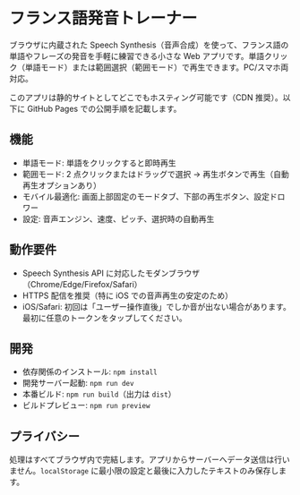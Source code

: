 # フランス語発音トレーナー

ブラウザに内蔵された Speech Synthesis（音声合成）を使って、フランス語の単語やフレーズの発音を手軽に練習できる小さな Web アプリです。単語クリック（単語モード）または範囲選択（範囲モード）で再生できます。PC/スマホ両対応。

このアプリは静的サイトとしてどこでもホスティング可能です（CDN 推奨）。以下に GitHub Pages での公開手順を記載します。

## 機能

- 単語モード: 単語をクリックすると即時再生
- 範囲モード: 2 点クリックまたはドラッグで選択 → 再生ボタンで再生（自動再生オプションあり）
- モバイル最適化: 画面上部固定のモードタブ、下部の再生ボタン、設定ドロワー
- 設定: 音声エンジン、速度、ピッチ、選択時の自動再生

## 動作要件

- Speech Synthesis API に対応したモダンブラウザ（Chrome/Edge/Firefox/Safari）
- HTTPS 配信を推奨（特に iOS での音声再生の安定のため）
- iOS/Safari: 初回は「ユーザー操作直後」でしか音が出ない場合があります。最初に任意のトークンをタップしてください。

## 開発

- 依存関係のインストール: `npm install`
- 開発サーバー起動: `npm run dev`
- 本番ビルド: `npm run build`（出力は `dist`）
- ビルドプレビュー: `npm run preview`

## プライバシー

処理はすべてブラウザ内で完結します。アプリからサーバーへデータ送信は行いません。`localStorage` に最小限の設定と最後に入力したテキストのみ保存します。
